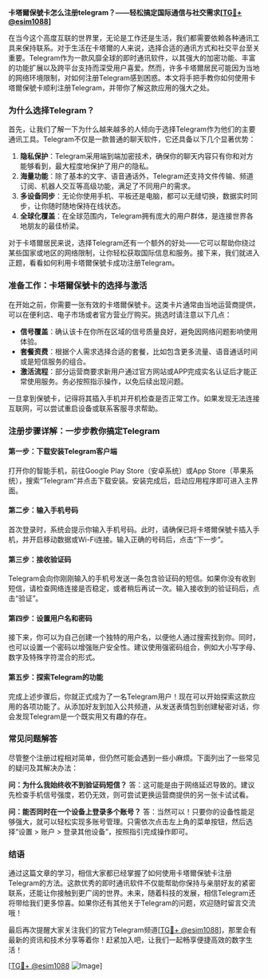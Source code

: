**卡塔爾保號卡怎么注册telegram？——轻松搞定国际通信与社交需求[[TG💪+ @esim1088](https://t.me/s/esim1088)]**

在当今这个高度互联的世界里，无论是工作还是生活，我们都需要依赖各种通讯工具来保持联系。对于生活在卡塔爾的人来说，选择合适的通讯方式和社交平台至关重要。Telegram作为一款风靡全球的即时通讯软件，以其强大的加密功能、丰富的功能扩展以及跨平台支持而深受用户喜爱。然而，许多卡塔爾居民可能因为当地的网络环境限制，对如何注册Telegram感到困惑。本文将手把手教你如何使用卡塔爾保號卡顺利注册Telegram，并带你了解这款应用的强大之处。

### **为什么选择Telegram？**

首先，让我们了解一下为什么越来越多的人倾向于选择Telegram作为他们的主要通讯工具。Telegram不仅是一款普通的聊天软件，它还具备以下几个显著优势：

1. **隐私保护**：Telegram采用端到端加密技术，确保你的聊天内容只有你和对方能够看到，最大程度地保护了用户的隐私。
2. **海量功能**：除了基本的文字、语音通话外，Telegram还支持文件传输、频道订阅、机器人交互等高级功能，满足了不同用户的需求。
3. **多设备同步**：无论你使用手机、平板还是电脑，都可以无缝切换，数据实时同步，让你随时随地保持在线状态。
4. **全球化覆盖**：在全球范围内，Telegram拥有庞大的用户群体，是连接世界各地朋友的最佳桥梁。

对于卡塔爾居民来说，选择Telegram还有一个额外的好处——它可以帮助你绕过某些国家或地区的网络限制，让你轻松获取国际信息和服务。接下来，我们就进入正题，看看如何利用卡塔爾保號卡成功注册Telegram。

### **准备工作：卡塔爾保號卡的选择与激活**

在开始之前，你需要一张有效的卡塔爾保號卡。这类卡片通常由当地运营商提供，可以在便利店、电子市场或者官方营业厅购买。挑选时请注意以下几点：

- **信号覆盖**：确认该卡在你所在区域的信号质量良好，避免因网络问题影响使用体验。
- **套餐资费**：根据个人需求选择合适的套餐，比如包含更多流量、语音通话时间或是短信服务的组合。
- **激活流程**：部分运营商要求新用户通过官方网站或APP完成实名认证后才能正常使用服务。务必按照指示操作，以免后续出现问题。

一旦拿到保號卡，记得将其插入手机并开机检查是否正常工作。如果发现无法连接互联网，可以尝试重启设备或联系客服寻求帮助。

### **注册步骤详解：一步步教你搞定Telegram**

#### 第一步：下载安装Telegram客户端

打开你的智能手机，前往Google Play Store（安卓系统）或App Store（苹果系统），搜索“Telegram”并点击下载安装。安装完成后，启动应用程序即可进入主界面。

#### 第二步：输入手机号码

首次登录时，系统会提示你输入手机号码。此时，请确保已将卡塔爾保號卡插入手机，并开启移动数据或Wi-Fi连接。输入正确的号码后，点击“下一步”。

#### 第三步：接收验证码

Telegram会向你刚刚输入的手机号发送一条包含验证码的短信。如果你没有收到短信，请检查网络连接是否稳定，或者稍后再试一次。输入接收到的验证码后，点击“验证”。

#### 第四步：设置用户名和密码

接下来，你可以为自己创建一个独特的用户名，以便他人通过搜索找到你。同时，也可以设置一个密码以增强账户安全性。建议使用强密码组合，例如大小写字母、数字及特殊字符混合的形式。

#### 第五步：探索Telegram的功能

完成上述步骤后，你就正式成为了一名Telegram用户！现在可以开始探索这款应用的各项功能了。从添加好友到加入公共频道，从发送表情包到创建秘密对话，你会发现Telegram是一个既实用又有趣的存在。

### **常见问题解答**

尽管整个注册过程相对简单，但仍然可能会遇到一些小麻烦。下面列出了一些常见的疑问及其解决办法：

**问：为什么我始终收不到验证码短信？**
答：这可能是由于网络延迟导致的。建议先检查手机信号强度，若仍无效，则可尝试更换运营商提供的另一张卡试试看。

**问：能否同时在一个设备上登录多个账号？**
答：当然可以！只要你的设备性能足够强大，就可以轻松实现多账号管理。只需依次点击左上角的菜单按钮，然后选择“设置 > 账户 > 登录其他设备”，按照指引完成操作即可。

### **结语**

通过这篇文章的学习，相信大家都已经掌握了如何使用卡塔爾保號卡注册Telegram的方法。这款优秀的即时通讯软件不仅能帮助你保持与亲朋好友的紧密联系，还能让你接触到更广阔的世界。未来，随着科技的发展，相信Telegram还将带给我们更多惊喜。如果你还有其他关于Telegram的问题，欢迎随时留言交流哦！

最后再次提醒大家关注我们的官方Telegram频道[[TG💪+ @esim1088](https://t.me/s/esim1088)]，那里会有最新的资讯和技术分享等着你！赶紧加入吧，让我们一起畅享便捷高效的数字生活！

[[TG💪+ @esim1088](https://t.me/s/esim1088) ![Image](https://i.postimg.cc/4NQfJmqS/Snipaste-2025-05-13-00-14-12.png)]